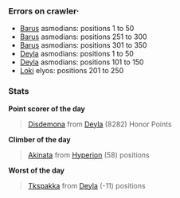 ### Errors on crawler·
- [Barus](/#/ranking/Barus) asmodians: positions 1 to 50
- [Barus](/#/ranking/Barus) asmodians: positions 251 to 300
- [Barus](/#/ranking/Barus) asmodians: positions 301 to 350
- [Deyla](/#/ranking/Deyla) asmodians: positions 1 to 50
- [Deyla](/#/ranking/Deyla) asmodians: positions 101 to 150
- [Loki](/#/ranking/Loki) elyos: positions 201 to 250


### Stats

**Point scorer of the day**
>[Disdemona](/#/character/Deyla/135440) from [Deyla](/#/ranking/Deyla)  (8282) Honor Points


**Climber of the day**
>[Akinata](/#/character/Hyperion/795396) from [Hyperion](/#/ranking/Hyperion)  (58) positions


**Worst of the day**
>[Tkspakka](/#/character/Deyla/1196577) from [Deyla](/#/ranking/Deyla)  (-11) positions


